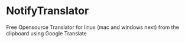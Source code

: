 # NotifyTranslator
Free Opensource Translator for linux (mac and windows next) from the clipboard using Google Translate
